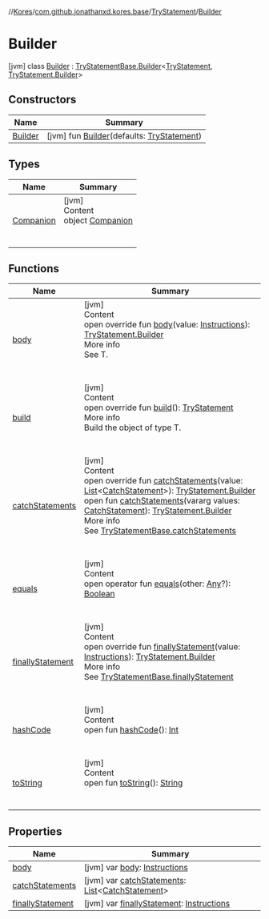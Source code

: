 //[Kores](../../../index.md)/[com.github.jonathanxd.kores.base](../../index.md)/[TryStatement](../index.md)/[Builder](index.md)



# Builder  
 [jvm] class [Builder](index.md) : [TryStatementBase.Builder](../../-try-statement-base/-builder/index.md)<[TryStatement](../index.md), [TryStatement.Builder](index.md)>    


## Constructors  
  
|  Name|  Summary| 
|---|---|
| <a name="com.github.jonathanxd.kores.base/TryStatement.Builder/Builder/#com.github.jonathanxd.kores.base.TryStatement/PointingToDeclaration/"></a>[Builder](-builder.md)| <a name="com.github.jonathanxd.kores.base/TryStatement.Builder/Builder/#com.github.jonathanxd.kores.base.TryStatement/PointingToDeclaration/"></a> [jvm] fun [Builder](-builder.md)(defaults: [TryStatement](../index.md))   <br>


## Types  
  
|  Name|  Summary| 
|---|---|
| <a name="com.github.jonathanxd.kores.base/TryStatement.Builder.Companion///PointingToDeclaration/"></a>[Companion](-companion/index.md)| <a name="com.github.jonathanxd.kores.base/TryStatement.Builder.Companion///PointingToDeclaration/"></a>[jvm]  <br>Content  <br>object [Companion](-companion/index.md)  <br><br><br>


## Functions  
  
|  Name|  Summary| 
|---|---|
| <a name="com.github.jonathanxd.kores.base/TryStatement.Builder/body/#com.github.jonathanxd.kores.Instructions/PointingToDeclaration/"></a>[body](body.md)| <a name="com.github.jonathanxd.kores.base/TryStatement.Builder/body/#com.github.jonathanxd.kores.Instructions/PointingToDeclaration/"></a>[jvm]  <br>Content  <br>open override fun [body](body.md)(value: [Instructions](../../../com.github.jonathanxd.kores/-instructions/index.md)): [TryStatement.Builder](index.md)  <br>More info  <br>See T.  <br><br><br>
| <a name="com.github.jonathanxd.kores.base/TryStatement.Builder/build/#/PointingToDeclaration/"></a>[build](build.md)| <a name="com.github.jonathanxd.kores.base/TryStatement.Builder/build/#/PointingToDeclaration/"></a>[jvm]  <br>Content  <br>open override fun [build](build.md)(): [TryStatement](../index.md)  <br>More info  <br>Build the object of type T.  <br><br><br>
| <a name="com.github.jonathanxd.kores.base/TryStatement.Builder/catchStatements/#kotlin.collections.List[com.github.jonathanxd.kores.base.CatchStatement]/PointingToDeclaration/"></a>[catchStatements](catch-statements.md)| <a name="com.github.jonathanxd.kores.base/TryStatement.Builder/catchStatements/#kotlin.collections.List[com.github.jonathanxd.kores.base.CatchStatement]/PointingToDeclaration/"></a>[jvm]  <br>Content  <br>open override fun [catchStatements](catch-statements.md)(value: [List](https://kotlinlang.org/api/latest/jvm/stdlib/kotlin.collections/-list/index.html)<[CatchStatement](../../-catch-statement/index.md)>): [TryStatement.Builder](index.md)  <br>open fun [catchStatements](../../-try-statement-base/-builder/catch-statements.md)(vararg values: [CatchStatement](../../-catch-statement/index.md)): [TryStatement.Builder](index.md)  <br>More info  <br>See [TryStatementBase.catchStatements](../../-try-statement-base/catch-statements.md)  <br><br><br>
| <a name="kotlin/Any/equals/#kotlin.Any?/PointingToDeclaration/"></a>[equals](../../../com.github.jonathanxd.kores.util/-simple-resolver/index.md#%5Bkotlin%2FAny%2Fequals%2F%23kotlin.Any%3F%2FPointingToDeclaration%2F%5D%2FFunctions%2F-1211764316)| <a name="kotlin/Any/equals/#kotlin.Any?/PointingToDeclaration/"></a>[jvm]  <br>Content  <br>open operator fun [equals](../../../com.github.jonathanxd.kores.util/-simple-resolver/index.md#%5Bkotlin%2FAny%2Fequals%2F%23kotlin.Any%3F%2FPointingToDeclaration%2F%5D%2FFunctions%2F-1211764316)(other: [Any](https://kotlinlang.org/api/latest/jvm/stdlib/kotlin/-any/index.html)?): [Boolean](https://kotlinlang.org/api/latest/jvm/stdlib/kotlin/-boolean/index.html)  <br><br><br>
| <a name="com.github.jonathanxd.kores.base/TryStatement.Builder/finallyStatement/#com.github.jonathanxd.kores.Instructions/PointingToDeclaration/"></a>[finallyStatement](finally-statement.md)| <a name="com.github.jonathanxd.kores.base/TryStatement.Builder/finallyStatement/#com.github.jonathanxd.kores.Instructions/PointingToDeclaration/"></a>[jvm]  <br>Content  <br>open override fun [finallyStatement](finally-statement.md)(value: [Instructions](../../../com.github.jonathanxd.kores/-instructions/index.md)): [TryStatement.Builder](index.md)  <br>More info  <br>See [TryStatementBase.finallyStatement](../../-try-statement-base/finally-statement.md)  <br><br><br>
| <a name="kotlin/Any/hashCode/#/PointingToDeclaration/"></a>[hashCode](../../../com.github.jonathanxd.kores.util/-simple-resolver/index.md#%5Bkotlin%2FAny%2FhashCode%2F%23%2FPointingToDeclaration%2F%5D%2FFunctions%2F-1211764316)| <a name="kotlin/Any/hashCode/#/PointingToDeclaration/"></a>[jvm]  <br>Content  <br>open fun [hashCode](../../../com.github.jonathanxd.kores.util/-simple-resolver/index.md#%5Bkotlin%2FAny%2FhashCode%2F%23%2FPointingToDeclaration%2F%5D%2FFunctions%2F-1211764316)(): [Int](https://kotlinlang.org/api/latest/jvm/stdlib/kotlin/-int/index.html)  <br><br><br>
| <a name="kotlin/Any/toString/#/PointingToDeclaration/"></a>[toString](../../../com.github.jonathanxd.kores.util/-simple-resolver/index.md#%5Bkotlin%2FAny%2FtoString%2F%23%2FPointingToDeclaration%2F%5D%2FFunctions%2F-1211764316)| <a name="kotlin/Any/toString/#/PointingToDeclaration/"></a>[jvm]  <br>Content  <br>open fun [toString](../../../com.github.jonathanxd.kores.util/-simple-resolver/index.md#%5Bkotlin%2FAny%2FtoString%2F%23%2FPointingToDeclaration%2F%5D%2FFunctions%2F-1211764316)(): [String](https://kotlinlang.org/api/latest/jvm/stdlib/kotlin/-string/index.html)  <br><br><br>


## Properties  
  
|  Name|  Summary| 
|---|---|
| <a name="com.github.jonathanxd.kores.base/TryStatement.Builder/body/#/PointingToDeclaration/"></a>[body](body.md)| <a name="com.github.jonathanxd.kores.base/TryStatement.Builder/body/#/PointingToDeclaration/"></a> [jvm] var [body](body.md): [Instructions](../../../com.github.jonathanxd.kores/-instructions/index.md)   <br>
| <a name="com.github.jonathanxd.kores.base/TryStatement.Builder/catchStatements/#/PointingToDeclaration/"></a>[catchStatements](catch-statements.md)| <a name="com.github.jonathanxd.kores.base/TryStatement.Builder/catchStatements/#/PointingToDeclaration/"></a> [jvm] var [catchStatements](catch-statements.md): [List](https://kotlinlang.org/api/latest/jvm/stdlib/kotlin.collections/-list/index.html)<[CatchStatement](../../-catch-statement/index.md)>   <br>
| <a name="com.github.jonathanxd.kores.base/TryStatement.Builder/finallyStatement/#/PointingToDeclaration/"></a>[finallyStatement](finally-statement.md)| <a name="com.github.jonathanxd.kores.base/TryStatement.Builder/finallyStatement/#/PointingToDeclaration/"></a> [jvm] var [finallyStatement](finally-statement.md): [Instructions](../../../com.github.jonathanxd.kores/-instructions/index.md)   <br>


